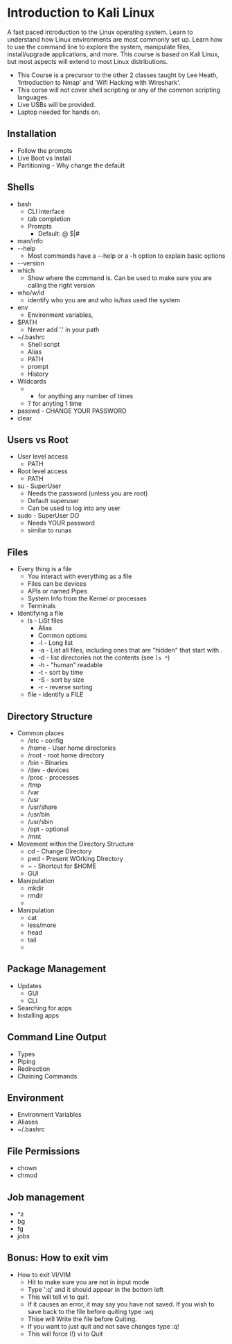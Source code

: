 # Introduction to Kali Linux

A fast paced introduction to the Linux operating system.  Learn to understand how Linux environments are most commonly set up.  Learn how to use the command line to explore the system, manipulate files, install/upgrade applications, and more.  This course is based on Kali Linux, but most aspects will extend to most Linux distributions.  
* This Course is a precursor to the other 2 classes taught by Lee Heath, ‘Introduction to Nmap’ and ‘Wifi Hacking with Wireshark’.
* This corse will not cover shell scripting or any of the common scripting languages.
* Live USBs will be provided.
* Laptop needed for hands on.

## Installation
- Follow the prompts
- Live Boot vs Install
- Partitioning - Why change the default
## Shells
- bash
    - CLI interface
    - tab completion
    - Prompts
        - Default:  <user>@<system> <location> $|#
- man/info
- --help
    - Most commands have a --help or a -h option to explain basic options
- --version
- which
    - Show where the command is.  Can be used to make sure you are calling the right version
- who/w/id
    - identify who you are and who is/has used the system
- env
    - Environment variables,
- $PATH
    - Never add '.' in your path
- ~/.bashrc
    - Shell script
    - Alias
    - PATH
    - prompt
    - History
- Wildcards
    - * for anything any number of times
    - ? for anyting 1 time
- passwd - CHANGE YOUR PASSWORD
- clear
## Users vs Root
- User level access
    - PATH
- Root level access
    - PATH
- su - SuperUser
    - Needs the password (unless you are root)
    - Default superuser
    - Can be used to log into any user
- sudo - SuperUser DO
    - Needs YOUR password
    - similar to runas
## Files
- Every thing is a file
    - You interact with everything as a file
    - Files can be devices
    - APIs or named Pipes
    - System Info from the Kernel or processes
    - Terminals
- Identifying a file
    - ls - LiSt files
        - Alias
        - Common options
        - -l - Long list
        - -a - List all files, including ones that are "hidden" that start with .
        - -d - list directories not the contents (see `ls *`)
        - -h - "human" readable
        - -t - sort by time
        - -S - sort by size
        - -r - reverse sorting
    - file - identify a FILE
## Directory Structure
- Common places
    - /etc - config
    - /home - User home directories
    - /root - root home directory
    - /bin - Binaries
    - /dev - devices
    - /proc - processes
    - /tmp
    - /var
    - /usr
    - /usr/share
    - /usr/bin
    - /usr/sbin
    - /opt - optional
    - /mnt
- Movement within the Directory Structure
    - cd - Change Directory
    - pwd - Present WOrking DIrectory
    - ~ - Shortcut for $HOME
    - GUI
- Manipulation
    - mkdir
    - rmdir
    -
- Manipulation
    - cat
    - less/more
    - head
    - tail
    -
## Package Management
- Updates
    - GUI
    - CLI
- Searching for apps
- Installing apps
## Command Line Output
- Types
- Piping
- Redirection
- Chaining Commands
## Environment
- Environment Variables
- Aliases
- ~/.bashrc
## File Permissions
- chown
- chmod
## Job management
- ^z  
- bg
- fg
- jobs

## Bonus: How to exit vim
- How to exit VI/VIM
    - Hit <esc> to make sure you are not in input mode
    - Type ':q' and it should appear in the bottom left  
    - This will tell vi to quit.
    - If it causes an error, it may say you have not saved.  If you wish to save back to the file before quiting type :wq
    - Thise will Write the file before Quiting.
    - If you want to just quit and not save changes type :q!
    - This will force (!) vi to Quit
